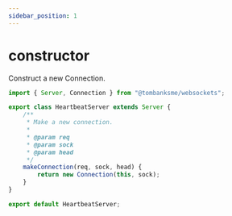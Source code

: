 ```yaml
---
sidebar_position: 1
---
```


# constructor

Construct a new Connection.

```typescript
import { Server, Connection } from "@tombanksme/websockets";

export class HeartbeatServer extends Server {
    /**
     * Make a new connection.
     *
     * @param req
     * @param sock
     * @param head
     */
    makeConnection(req, sock, head) {
        return new Connection(this, sock);
    }
}

export default HeartbeatServer;
```
